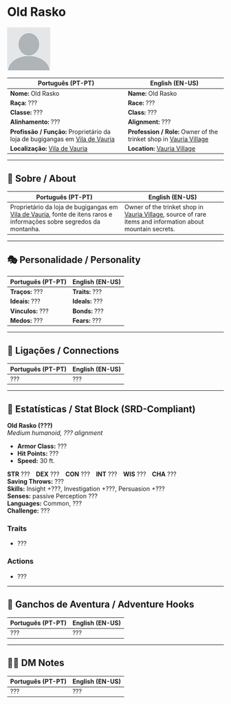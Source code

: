 # Old Rasko

![Old Rasko](docs/assets/npc/npc_blank.png)

| **Português (PT-PT)**                                                                             | **English (EN-US)**                                                                     |
| ------------------------------------------------------------------------------------------------- | --------------------------------------------------------------------------------------- |
| **Nome:** Old Rasko                                                                               | **Name:** Old Rasko                                                                     |
| **Raça:** ???                                                                                     | **Race:** ???                                                                           |
| **Classe:** ???                                                                                   | **Class:** ???                                                                          |
| **Alinhamento:** ???                                                                              | **Alignment:** ???                                                                      |
| **Profissão / Função:** Proprietário da loja de bugigangas em [Vila de Vauria](vila_de_vauria.md) | **Profession / Role:** Owner of the trinket shop in [Vauria Village](vila_de_vauria.md) |
| **Localização:** [Vila de Vauria](vila_de_vauria.md)                                              | **Location:** [Vauria Village](vila_de_vauria.md)                                       |

---

## 📖 Sobre / About

| **Português (PT-PT)** | **English (EN-US)** |
| --------------------- | ------------------- |
| Proprietário da loja de bugigangas em [Vila de Vauria](vila_de_vauria.md), fonte de itens raros e informações sobre segredos da montanha. | Owner of the trinket shop in [Vauria Village](vila_de_vauria.md), source of rare items and information about mountain secrets. |

---

## 🎭 Personalidade / Personality

| **Português (PT-PT)** | **English (EN-US)** |
| --------------------- | ------------------- |
| **Traços:** ??? | **Traits:** ??? |
| **Ideais:** ??? | **Ideals:** ??? |
| **Vínculos:** ??? | **Bonds:** ??? |
| **Medos:** ??? | **Fears:** ??? |

---

## 🔗 Ligações / Connections

| **Português (PT-PT)** | **English (EN-US)** |
| --------------------- | ------------------- |
| ??? | ??? |

---

<!-- 🔒 DM-ONLY SECTION BELOW -->

## 🧩 Estatísticas / Stat Block (SRD-Compliant)

**Old Rasko (???)**  
*Medium humanoid, ??? alignment*

- **Armor Class:** ???  
- **Hit Points:** ???  
- **Speed:** 30 ft.  

**STR** ??? **DEX** ??? **CON** ??? **INT** ??? **WIS** ??? **CHA** ???  
**Saving Throws:** ???  
**Skills:** Insight +???, Investigation +???, Persuasion +???  
**Senses:** passive Perception ???  
**Languages:** Common, ???  
**Challenge:** ???  

### Traits
- ???

### Actions
- ???

---

## 🎲 Ganchos de Aventura / Adventure Hooks

| **Português (PT-PT)** | **English (EN-US)** |
| --------------------- | ------------------- |
| ??? | ??? |

---

## 🧑‍💻 DM Notes

| **Português (PT-PT)** | **English (EN-US)** |
| --------------------- | ------------------- |
| ??? | ??? |
